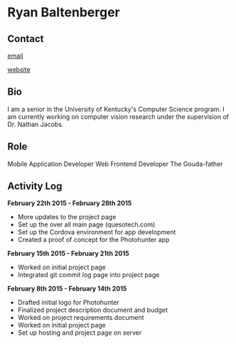 Ryan Baltenberger
=================

Contact
-------

[email](mailto:ryan.baltenberger@uky.edu)

[website](http://baltenberger.com "Ryan's Webpage")

Bio
---

I am a senior in the University of Kentucky's Computer 
Science program.  I am currently working on computer vision
research under the supervision of Dr. Nathan Jacobs.

Role 
----

Mobile Application Developer
Web Frontend Developer
The Gouda-father

Activity Log
------------

**February 22th 2015 - February 28th 2015**

-   More updates to the project page
-   Set up the over all main page (quesotech.com)
-   Set up the Cordova environment for app development
-   Created a proof of concept for the Photohunter app

**February 15th 2015 - February 21th 2015**

-   Worked on initial project page
-   Integrated git commit log page into project page

**February 8th 2015 - February 14th 2015**

-   Drafted initial logo for Photohunter
-   Finalized project description document and budget
-   Worked on project requirements document
-   Worked on initial project page
-   Set up hosting and project page on server
